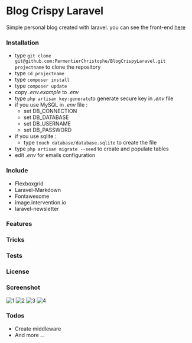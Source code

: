 # Blog Crispy Laravel

Simple personal blog created with laravel. you can see the front-end [here](https://github.com/ParmentierChristophe/BlogCrispy)

### Installation ###

* type `git clone git@github.com:ParmentierChristophe/BlogCrispyLaravel.git projectname` to clone the repository
* type `cd projectname`
* type `composer install`
* type `composer update`
* copy *.env.example* to *.env*
* type `php artisan key:generate`to generate secure key in *.env* file
* if you use MySQL in *.env* file :
   * set DB_CONNECTION
   * set DB_DATABASE
   * set DB_USERNAME
   * set DB_PASSWORD
* if you use sqlite :
   * type `touch database/database.sqlite` to create the file
* type `php artisan migrate --seed` to create and populate tables
* edit *.env* for emails configuration

### Include ###
* Flexboxgrid
* Laravel-Markdown
* Fontawesome
* image.intervention.io
* laravel-newsletter

### Features ###



### Tricks ###



### Tests ###



### License ###


### Screenshot ###
![1](https://user-images.githubusercontent.com/13301795/37537031-a15720a0-294c-11e8-868e-49d7e7032f7b.png)
![2](https://user-images.githubusercontent.com/13301795/37537035-a4a05e70-294c-11e8-89e3-a352571534a0.png)
![3](https://user-images.githubusercontent.com/13301795/37537039-a5d7b694-294c-11e8-9f5a-bbff0f6384e4.png)
![4](https://user-images.githubusercontent.com/13301795/37537043-a7079b24-294c-11e8-941b-4126b779e1e4.png)

### Todos ###
* Create middleware
* And more ...
